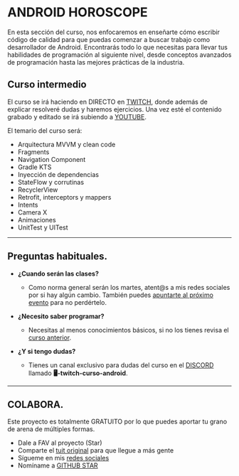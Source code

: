 # ANDROID HOROSCOPE

<p align="center">

En esta sección del curso, nos enfocaremos en enseñarte cómo escribir código de calidad para que
puedas comenzar a buscar trabajo como desarrollador de Android. Encontrarás todo lo que necesitas
para llevar tus habilidades de programación al siguiente nivel, desde conceptos avanzados de
programación hasta las mejores prácticas de la industria.

## Curso intermedio

El curso se irá haciendo en DIRECTO en [TWITCH](https://www.twitch.tv/aristidevs), donde además de
explicar resolveré dudas y haremos ejercicios. Una vez esté el contenido grabado y editado se irá
subiendo a [YOUTUBE](https://www.youtube.com/@aristidevs).

El temario del curso será:
<br />

- Arquitectura MVVM y clean code
- Fragments
- Navigation Component
- Gradle KTS
- Inyección de dependencias
- StateFlow y corrutinas
- RecyclerView
- Retrofit, interceptors y mappers
- Intents
- Camera X
- Animaciones
- UnitTest y UITest

---

## Preguntas habituales.

* **¿Cuando serán las clases?**
    * Como norma general serán los martes, atent@s a mis redes sociales por si hay algún cambio.
      También
      puedes [apuntarte al próximo evento](https://discord.gg/Ban6Rf37?event=1087734921495318658)
      para no perdértelo.

* **¿Necesito saber programar?**
    * Necesitas al menos conocimientos básicos, si no los tienes revisa
      el [curso anterior](https://github.com/ArisGuimera/Android-Expert).

* **¿Y si tengo dudas?**
    * Tienes un canal exclusivo para dudas del curso en
      el [DISCORD](https://discord.com/invite/SVBExkcGyV?fbclid=IwAR02ojS9ErZfGhl3DQjEZHoX92LX8WWj98JYLVAn7OgMXVrrtf86kfYtvhE)
      llamado **🖥-twitch-curso-android**.

---

## COLABORA.

Este proyecto es totalmente GRATUITO por lo que puedes aportar tu grano de arena de múltiples
formas.

- Dale a FAV al proyecto (Star)
- Comparte el [tuit original](https://twitter.com/AristiDevs/status/1698613220657770915) para que
  llegue a más gente
- Sígueme en mis [redes sociales](https://aristi.dev)
- Nomíname a [GITHUB STAR](https://stars.github.com/nominate/)